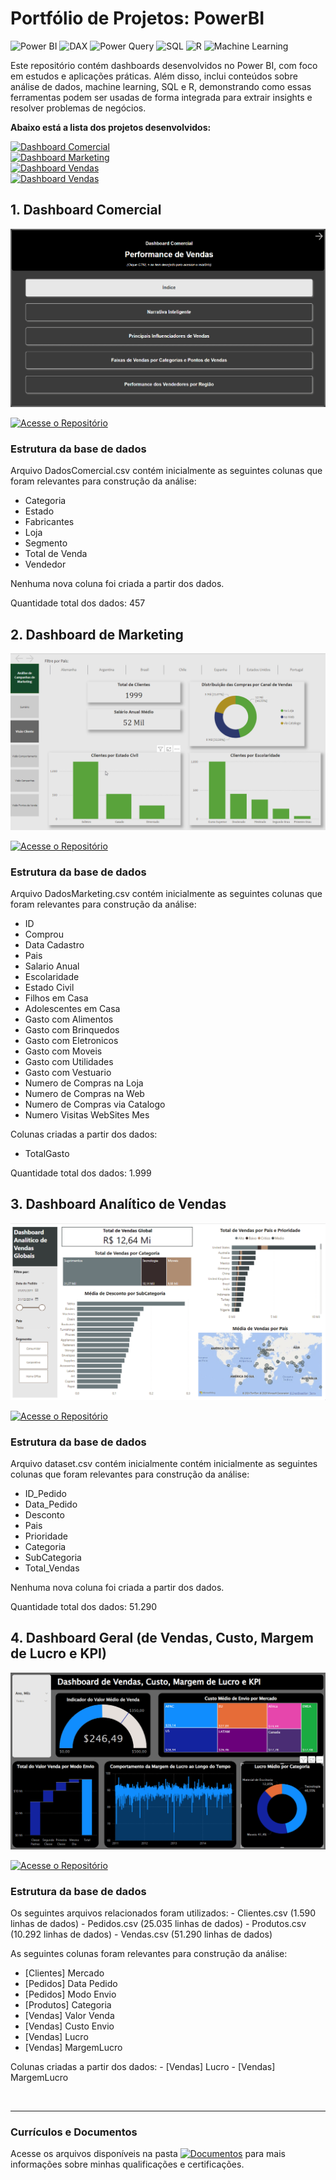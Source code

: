 # Portfólio de Projetos: PowerBI
![Power BI](https://img.shields.io/badge/Power%20BI-F2C811?style=for-the-badge&logo=powerbi&logoColor=white)
![DAX](https://img.shields.io/badge/DAX-FFB81C?style=for-the-badge&logoColor=white)
![Power Query](https://img.shields.io/badge/Power%20Query-323C6D?style=for-the-badge&logo=microsoft&logoColor=white)
![SQL](https://img.shields.io/badge/SQL-4479A1?style=for-the-badge&logo=mysql&logoColor=white)
![R](https://img.shields.io/badge/R-276DC3?style=for-the-badge&logo=r&logoColor=white)
![Machine Learning](https://img.shields.io/badge/Machine%20Learning-FF6F61?style=for-the-badge&logo=tensorflow&logoColor=white)

Este repositório contém dashboards desenvolvidos no Power BI, com foco em estudos e aplicações práticas. Além disso, inclui conteúdos sobre análise de dados, machine learning, SQL e R, demonstrando como essas ferramentas podem ser usadas de forma integrada para extrair insights e resolver problemas de negócios.

<strong>Abaixo está a lista dos projetos desenvolvidos:</strong>

[![Dashboard Comercial](https://img.shields.io/badge/1.%20Dashboard%20Comercial-black?style=flat-square)](https://github.com/vitoriapguimaraes/portifolio-PowerBI/tree/main/Dashboard%20Comercial)<br>
[![Dashboard Marketing](https://img.shields.io/badge/2.%20Dashboard%20Marketing-black?style=flat-square)](https://github.com/vitoriapguimaraes/portifolio-PowerBI/tree/main/Dashboard%20Marketing)<br>
[![Dashboard Vendas](https://img.shields.io/badge/3.%20Dashboard%20Vendas-black?style=flat-square)](https://github.com/vitoriapguimaraes/portifolio-PowerBI/tree/main/Dashborad%20Vendas)<br>
[![Dashboard Vendas](https://img.shields.io/badge/4.%20Dashboard%20Geral-black?style=flat-square)](https://github.com/vitoriapguimaraes/portifolio-PowerBI/tree/main/Dashboard%20Geral)

## 1. Dashboard Comercial

![Video do dashboard](https://github.com/vitoriapguimaraes/portifolio-PowerBI/blob/main/Dashboard%20Comercial/display-dashboardComercial.gif)

[![Acesse o Repositório](https://img.shields.io/badge/Acesse%20o%20Reposit%C3%B3rio-gray?style=for-the-badge)](https://github.com/vitoriapguimaraes/portifolio-PowerBI/tree/main/Dashboard%20Comercial)

### Estrutura da base de dados

Arquivo DadosComercial.csv contém inicialmente as seguintes colunas que foram relevantes para construção da análise:
  - Categoria
  - Estado
  - Fabricantes
  - Loja
  - Segmento
  - Total de Venda
  - Vendedor

Nenhuma nova coluna foi criada a partir dos dados.

Quantidade total dos dados: 457

## 2. Dashboard de Marketing

![Video do dashboard](https://github.com/vitoriapguimaraes/portifolio-PowerBI/blob/main/Dashboard%20Marketing/display-dashboardMarketing.gif)

[![Acesse o Repositório](https://img.shields.io/badge/Acesse%20o%20Reposit%C3%B3rio-gray?style=for-the-badge)](https://github.com/vitoriapguimaraes/portifolio-PowerBI/tree/main/Dashboard%20Marketing)

### Estrutura da base de dados

Arquivo DadosMarketing.csv contém inicialmente as seguintes colunas que foram relevantes para construção da análise:
  - ID
  - Comprou
  - Data Cadastro
  - Pais
  - Salario Anual
  - Escolaridade
  - Estado Civil
  - Filhos em Casa
  - Adolescentes em Casa
  - Gasto com Alimentos
  - Gasto com Brinquedos
  - Gasto com Eletronicos
  - Gasto com Moveis
  - Gasto com Utilidades
  - Gasto com Vestuario
  - Numero de Compras na Loja
  - Numero de Compras na Web
  - Numero de Compras via Catalogo
  - Numero Visitas WebSites Mes

Colunas criadas a partir dos dados:
  - TotalGasto

Quantidade total dos dados: 1.999

## 3. Dashboard Analítico de Vendas

![Video do dashboard](https://github.com/vitoriapguimaraes/portifolio-PowerBI/blob/main/Dashborad%20Vendas/display-DashboardVendas.gif)

[![Acesse o Repositório](https://img.shields.io/badge/Acesse%20o%20Reposit%C3%B3rio-gray?style=for-the-badge)](https://github.com/vitoriapguimaraes/portifolio-PowerBI/tree/main/Dashborad%20Vendas)

### Estrutura da base de dados

Arquivo dataset.csv contém inicialmente contém inicialmente as seguintes colunas que foram relevantes para construção da análise:

  - ID_Pedido
  - Data_Pedido
  - Desconto
  - Pais
  - Prioridade
  - Categoria
  - SubCategoria
  - Total_Vendas

Nenhuma nova coluna foi criada a partir dos dados.

Quantidade total dos dados: 51.290

## 4. Dashboard Geral (de Vendas, Custo, Margem de Lucro e KPI)

![Video do dashboard](https://github.com/vitoriapguimaraes/portifolio-PowerBI/blob/main/Dashboard%20Geral/display-dashboardGeral.gif)

[![Acesse o Repositório](https://img.shields.io/badge/Acesse%20o%20Reposit%C3%B3rio-gray?style=for-the-badge)](https://github.com/vitoriapguimaraes/portifolio-PowerBI/tree/main/Dashboard%20Geral)

### Estrutura da base de dados
Os seguintes arquivos relacionados foram utilizados:
    - Clientes.csv (1.590 linhas de dados)
    - Pedidos.csv (25.035 linhas de dados)
    - Produtos.csv (10.292 linhas de dados)
    - Vendas.csv (51.290 linhas de dados)

As seguintes colunas foram relevantes para construção da análise:
  - [Clientes] Mercado
  - [Pedidos] Data Pedido
  - [Pedidos] Modo Envio
  - [Produtos] Categoria
  - [Vendas] Valor Venda
  - [Vendas] Custo Envio
  - [Vendas] Lucro
  - [Vendas] MargemLucro

Colunas criadas a partir dos dados:
    - [Vendas] Lucro
    - [Vendas] MargemLucro










<br>
<hr> 

### Currículos e Documentos
Acesse os arquivos disponíveis na pasta 
[![Documentos](https://img.shields.io/badge/DOCUMENTOS-%F0%9F%93%83-blue?style=flat-square)](https://github.com/vitoriapguimaraes/vitoriapguimaraes/tree/main/DOCUMENTOS) para mais informações sobre minhas qualificações e certificações.

<!-- 
Exemplo:
Arquivo dataset.csv que contém inicialmente as seguintes colunas:
--
Nenhuma nova coluna foi criada a partir dos dados. | Colunas criadas a partir dos dados:
Quantidade total dos dados: 
-->
